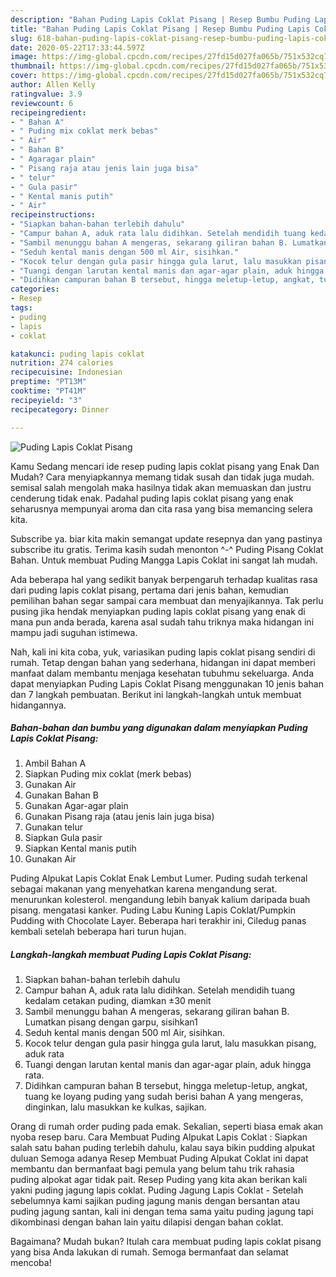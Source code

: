 ```yaml
---
description: "Bahan Puding Lapis Coklat Pisang | Resep Bumbu Puding Lapis Coklat Pisang Yang Paling Enak"
title: "Bahan Puding Lapis Coklat Pisang | Resep Bumbu Puding Lapis Coklat Pisang Yang Paling Enak"
slug: 618-bahan-puding-lapis-coklat-pisang-resep-bumbu-puding-lapis-coklat-pisang-yang-paling-enak
date: 2020-05-22T17:33:44.597Z
image: https://img-global.cpcdn.com/recipes/27fd15d027fa065b/751x532cq70/puding-lapis-coklat-pisang-foto-resep-utama.jpg
thumbnail: https://img-global.cpcdn.com/recipes/27fd15d027fa065b/751x532cq70/puding-lapis-coklat-pisang-foto-resep-utama.jpg
cover: https://img-global.cpcdn.com/recipes/27fd15d027fa065b/751x532cq70/puding-lapis-coklat-pisang-foto-resep-utama.jpg
author: Allen Kelly
ratingvalue: 3.9
reviewcount: 6
recipeingredient:
- " Bahan A"
- " Puding mix coklat merk bebas"
- " Air"
- " Bahan B"
- " Agaragar plain"
- " Pisang raja atau jenis lain juga bisa"
- " telur"
- " Gula pasir"
- " Kental manis putih"
- " Air"
recipeinstructions:
- "Siapkan bahan-bahan terlebih dahulu"
- "Campur bahan A, aduk rata lalu didihkan. Setelah mendidih tuang kedalam cetakan puding, diamkan ±30 menit"
- "Sambil menunggu bahan A mengeras, sekarang giliran bahan B. Lumatkan pisang dengan garpu, sisihkan1"
- "Seduh kental manis dengan 500 ml Air, sisihkan."
- "Kocok telur dengan gula pasir hingga gula larut, lalu masukkan pisang, aduk rata"
- "Tuangi dengan larutan kental manis dan agar-agar plain, aduk hingga rata."
- "Didihkan campuran bahan B tersebut, hingga meletup-letup, angkat, tuang ke loyang puding yang sudah berisi bahan A yang mengeras, dinginkan, lalu masukkan ke kulkas, sajikan."
categories:
- Resep
tags:
- puding
- lapis
- coklat

katakunci: puding lapis coklat 
nutrition: 274 calories
recipecuisine: Indonesian
preptime: "PT13M"
cooktime: "PT41M"
recipeyield: "3"
recipecategory: Dinner

---
```



![Puding Lapis Coklat Pisang](https://img-global.cpcdn.com/recipes/27fd15d027fa065b/751x532cq70/puding-lapis-coklat-pisang-foto-resep-utama.jpg)

Kamu Sedang mencari ide resep puding lapis coklat pisang yang Enak Dan Mudah? Cara menyiapkannya memang tidak susah dan tidak juga mudah. semisal salah mengolah maka hasilnya tidak akan memuaskan dan justru cenderung tidak enak. Padahal puding lapis coklat pisang yang enak seharusnya mempunyai aroma dan cita rasa yang bisa memancing selera kita.

Subscribe ya. biar kita makin semangat update resepnya dan yang pastinya subscribe itu gratis. Terima kasih sudah menonton ^-^ Puding Pisang Coklat Bahan. Untuk membuat Puding Mangga Lapis Coklat ini sangat lah mudah.

Ada beberapa hal yang sedikit banyak berpengaruh terhadap kualitas rasa dari puding lapis coklat pisang, pertama dari jenis bahan, kemudian pemilihan bahan segar sampai cara membuat dan menyajikannya. Tak perlu pusing jika hendak menyiapkan puding lapis coklat pisang yang enak di mana pun anda berada, karena asal sudah tahu triknya maka hidangan ini mampu jadi suguhan istimewa.


Nah, kali ini kita coba, yuk, variasikan puding lapis coklat pisang sendiri di rumah. Tetap dengan bahan yang sederhana, hidangan ini dapat memberi manfaat dalam membantu menjaga kesehatan tubuhmu sekeluarga. Anda dapat menyiapkan Puding Lapis Coklat Pisang menggunakan 10 jenis bahan dan 7 langkah pembuatan. Berikut ini langkah-langkah untuk membuat hidangannya.

<!--inarticleads1-->

##### Bahan-bahan dan bumbu yang digunakan dalam menyiapkan Puding Lapis Coklat Pisang:

1. Ambil  Bahan A
1. Siapkan  Puding mix coklat (merk bebas)
1. Gunakan  Air
1. Gunakan  Bahan B
1. Gunakan  Agar-agar plain
1. Gunakan  Pisang raja (atau jenis lain juga bisa)
1. Gunakan  telur
1. Siapkan  Gula pasir
1. Siapkan  Kental manis putih
1. Gunakan  Air


Puding Alpukat Lapis Coklat Enak Lembut Lumer. Puding sudah terkenal sebagai makanan yang menyehatkan karena mengandung serat. menurunkan kolesterol. mengandung lebih banyak kalium daripada buah pisang. mengatasi kanker. Puding Labu Kuning Lapis Coklat/Pumpkin Pudding with Chocolate Layer. Beberapa hari terakhir ini, Ciledug panas kembali setelah beberapa hari turun hujan. 

<!--inarticleads2-->

##### Langkah-langkah membuat Puding Lapis Coklat Pisang:

1. Siapkan bahan-bahan terlebih dahulu
1. Campur bahan A, aduk rata lalu didihkan. Setelah mendidih tuang kedalam cetakan puding, diamkan ±30 menit
1. Sambil menunggu bahan A mengeras, sekarang giliran bahan B. Lumatkan pisang dengan garpu, sisihkan1
1. Seduh kental manis dengan 500 ml Air, sisihkan.
1. Kocok telur dengan gula pasir hingga gula larut, lalu masukkan pisang, aduk rata
1. Tuangi dengan larutan kental manis dan agar-agar plain, aduk hingga rata.
1. Didihkan campuran bahan B tersebut, hingga meletup-letup, angkat, tuang ke loyang puding yang sudah berisi bahan A yang mengeras, dinginkan, lalu masukkan ke kulkas, sajikan.


Orang di rumah order puding pada emak. Sekalian, seperti biasa emak akan nyoba resep baru. Cara Membuat Puding Alpukat Lapis Coklat : Siapkan salah satu bahan puding terlebih dahulu, kalau saya bikin pudding alpukat duluan Semoga adanya Resep Membuat Puding Alpukat Coklat ini dapat membantu dan bermanfaat bagi pemula yang belum tahu trik rahasia puding alpokat agar tidak pait. Resep Puding yang kita akan berikan kali yakni puding jagung lapis coklat. Puding Jagung Lapis Coklat - Setelah sebelumnya kami sajikan puding jagung manis dengan bersantan atau puding jagung santan, kali ini dengan tema sama yaitu puding jagung tapi dikombinasi dengan bahan lain yaitu dilapisi dengan bahan coklat. 

Bagaimana? Mudah bukan? Itulah cara membuat puding lapis coklat pisang yang bisa Anda lakukan di rumah. Semoga bermanfaat dan selamat mencoba!
